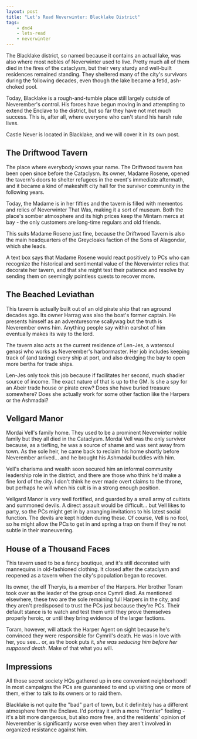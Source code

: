 ```yaml
---
layout: post
title: "Let's Read Neverwinter: Blacklake District"
tags:
    - dnd4
    - lets-read
    - neverwinter
---
```


The Blacklake district, so named because it contains an actual lake, was also
where most nobles of Neverwinter used to live. Pretty much all of them died in
the fires of the cataclysm, but their very sturdy and well-built residences
remained standing. They sheltered many of the city's survivors during the
following decades, even though the lake became a fetid, ash-choked pool.

Today, Blacklake is a rough-and-tumble place still largely outside of
Neverember's control. His forces have begun moving in and attempting to extend
the Enclave to the district, but so far they have not met much success. This is,
after all, where everyone who can't stand his harsh rule lives.

Castle Never is located in Blacklake, and we will cover it in its own post.

## The Driftwood Tavern

The place where everybody knows your name. The Driftwood tavern has been open
since before the Cataclysm. Its owner, Madame Rosene, opened the tavern's doors
to shelter refugees in the event's immediate aftermath, and it became a kind of
makeshift city hall for the survivor community in the following years.

Today, the Madame is in her fifties and the tavern is filled with mementos and
relics of Neverwinter That Was, making it a sort of museum. Both the place's
somber atmosphere and its high prices keep the Mintarn mercs at bay - the only
customers are long-time regulars and old friends.

This suits Madame Rosene just fine, because the Driftwood Tavern is also the
main headquarters of the Greycloaks faction of the Sons of Alagondar, which she
leads.

A text box says that Madame Rosene would react positively to PCs who can
recognize the historical and sentimental value of the Neverwinter relics that
decorate her tavern, and that she might test their patience and resolve by
sending them on seemingly pointless quests to recover more.

## The Beached Leviathan

This tavern is actually built out of an old pirate ship that ran aground decades
ago. Its owner Harrag was also the boat's former captain. He presents himself as
an adventuresome scallywag but the truth is Neverember owns him. Anything people
say within earshot of him eventually makes its way to the lord.

The tavern also acts as the current residence of Len-Jes, a watersoul genasi who
works as Neverember's harbormaster. Her job includes keeping track of (and
taxing) every ship at port, and also dredging the bay to open more berths for
trade ships.

Len-Jes only took this job because if facilitates her second, much shadier
source of income. The exact nature of that is up to the GM. Is she a spy for an
Abeir trade house or pirate crew? Does she have buried treasure somewhere? Does
she actually work for some other faction like the Harpers or the Ashmadai?

## Vellgard Manor

Mordai Vell's family home. They used to be a prominent Neverwinter noble family
but they all died in the Cataclysm. Mordai Vell was the only survivor because,
as a tiefling, he was a source of shame and was sent away from town. As the sole
heir, he came back to reclaim his home shortly before Neverember arrived... and
he brought his Ashmadai buddies with him.

Vell's charisma and wealth soon secured him an informal community leadership
role in the district, and there are those who think he'd make a fine lord of the
city. I don't think he ever made overt claims to the throne, but perhaps he will
when his cult is in a strong enough position.

Vellgard Manor is very well fortified, and guarded by a small army of cultists
and summoned devils. A direct assault would be difficult... but Vell likes to
party, so the PCs might get in by arranging invitations to his latest social
function. The devils are kept hidden during these. Of course, Vell is no fool,
so he might allow the PCs to get in and spring a trap on them if they're not
subtle in their maneuvering.

## House of a Thousand Faces

This tavern used to be a fancy boutique, and it's still decorated with
mannequins in old-fashioned clothing. It closed after the cataclysm and reopened
as a tavern when the city's population began to recover.

Its owner, the elf Theryis, is a member of the Harpers. Her brother Toram took
over as the leader of the group once Cymril died. As mentioned elsewhere, these
two are the sole remaining full Harpers in the city, and they aren't predisposed
to trust the PCs just because they're PCs. Their default stance is to watch and
test them until they prove themselves properly heroic, or until they bring
evidence of the larger factions.

Toram, however, will attack the Harper Agent on sight because he's convinced
they were responsible for Cymril's death. He was in love with her, you
see... or, as the book puts it, _she was seducing him before her supposed
death_. Make of that what you will.

## Impressions

All those secret society HQs gathered up in one convenient neighborhood! In most
campaigns the PCs are guaranteed to end up visiting one or more of them, either
to talk to its owners or to raid them.

Blacklake is not quite the "bad" part of town, but it definitely has a different
atmosphere from the Enclave. I'd portray it with a more "frontier" feeling -
it's a bit more dangerous, but also more free, and the residents' opinion of
Neverember is significantly worse even when they aren't involved in organized
resistance against him.
